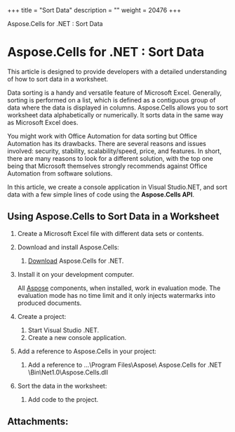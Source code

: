 +++
title = "Sort Data" 
description = "" 
weight = 20476 
+++

Aspose.Cells for .NET : Sort Data  

# Aspose.Cells for .NET : Sort Data


This article is designed to provide developers with a detailed understanding of how to sort data in a worksheet.

Data sorting is a handy and versatile feature of Microsoft Excel. Generally, sorting is performed on a list, which is defined as a contiguous group of data where the data is displayed in columns. Aspose.Cells allows you to sort worksheet data alphabetically or numerically. It sorts data in the same way as Microsoft Excel does.

You might work with Office Automation for data sorting but Office Automation has its drawbacks. There are several reasons and issues involved: security, stability, scalability/speed, price, and features. In short, there are many reasons to look for a different solution, with the top one being that Microsoft themselves strongly recommends against Office Automation from software solutions.

In this article, we create a console application in Visual Studio.NET, and sort data with a few simple lines of code using the **Aspose.Cells API**.

## Using Aspose.Cells to Sort Data in a Worksheet

1.  Create a Microsoft Excel file with different data sets or contents.
2.  Download and install Aspose.Cells:
    1.  [Download](http://www.aspose.com/community/files/51/.net-components/aspose.cells-for-.net/default.aspx) Aspose.Cells for .NET.
3.  Install it on your development computer.
    
    All [Aspose](http://www.aspose.com/) components, when installed, work in evaluation mode. The evaluation mode has no time limit and it only injects watermarks into produced documents.
    
4.  Create a project:
    1.  Start Visual Studio .NET.
    2.  Create a new console application.
5.  Add a reference to Aspose.Cells in your project:
    1.  Add a reference to …\\Program Files\\Aspose\\ Aspose.Cells for .NET \\Bin\\Net1.0\\Aspose.Cells.dll
6.  Sort the data in the worksheet:
    1.  Add code to the project.

## Attachments:


